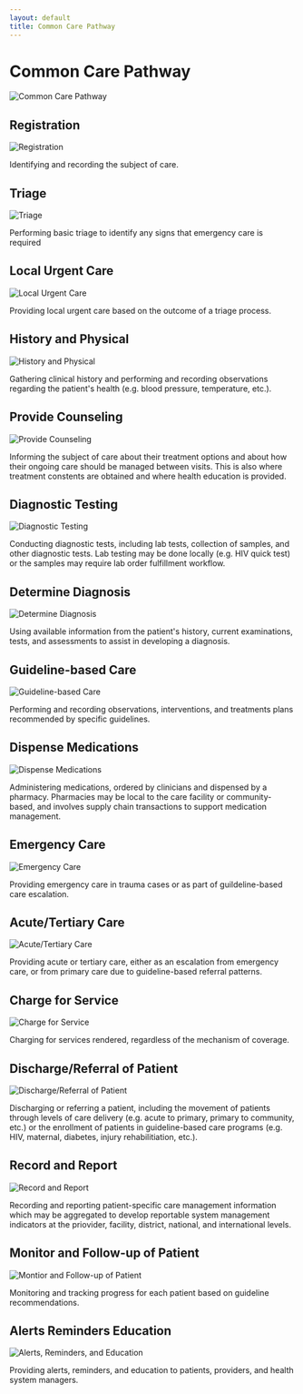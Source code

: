 ```yaml
---
layout: default
title: Common Care Pathway
---
```

# Common Care Pathway

<div>
  <img src="assets/images/common-care-pathway.png" alt="Common Care Pathway"/>
</div>

<!-- 
Diagram evokes more encounter-based care, doesn't communicate that it potentially applies to more distributed care

Potentially simplify even more:
  Diagnosis/Therapy/Procedure/Identity
-->

## Registration

<div>
  <img src="assets/images/001-record-id-information.png" alt="Registration"/>
</div>

Identifying and recording the subject of care.

## Triage

<div>
  <img src="assets/images/002-quick-check-for-emergency-signs.png" alt="Triage"/>
</div>

Performing basic triage to identify any signs that emergency care is required

## Local Urgent Care

<div>
  <img src="assets/images/003-local-urgent-care.png" alt="Local Urgent Care"/>
</div>

Providing local urgent care based on the outcome of a triage process.

## History and Physical

<div>
  <img src="assets/images/004-history-and-physical.png" alt="History and Physical"/>
</div>

Gathering clinical history and performing and recording observations regarding the patient's health (e.g. blood pressure, temperature, etc.).

## Provide Counseling

<div>
  <img src="assets/images/005-provide-counseling.png" alt="Provide Counseling"/>
</div>

Informing the subject of care about their treatment options and about how their ongoing care should be managed between visits. This is also where treatment constents are obtained and where health education is provided.

## Diagnostic Testing

<div>
  <img src="assets/images/006-diagnostic-testing.png" alt="Diagnostic Testing"/>
</div>

Conducting diagnostic tests, including lab tests, collection of samples, and other diagnostic tests. Lab testing may be done locally (e.g. HIV quick test) or the samples may require lab order fulfillment workflow.

## Determine Diagnosis

<div>
  <img src="assets/images/007-determine-diagnosis.png" alt="Determine Diagnosis"/>
</div>

Using available information from the patient's history, current examinations, tests, and assessments to assist in developing a diagnosis.

## Guideline-based Care

<div>
  <img src="assets/images/008-guideline-based-care.png" alt="Guideline-based Care"/>
</div>

Performing and recording observations, interventions, and treatments plans recommended by specific guidelines.

## Dispense Medications

<div>
  <img src="assets/images/009-dispense-medications.png" alt="Dispense Medications"/>
</div>


Administering medications, ordered by clinicians and dispensed by a pharmacy. Pharmacies may be local to the care facility or community-based, and involves supply chain transactions to support medication management.

## Emergency Care

<div>
  <img src="assets/images/010-emergency-care.png" alt="Emergency Care"/>
</div>


Providing emergency care in trauma cases or as part of guildeline-based care escalation.

## Acute/Tertiary Care

<div>
  <img src="assets/images/011-acute-tertiary-care.png" alt="Acute/Tertiary Care"/>
</div>


Providing acute or tertiary care, either as an escalation from emergency care, or from primary care due to guideline-based referral patterns.

## Charge for Service

<div>
  <img src="assets/images/012-charge-for-service.png" alt="Charge for Service"/>
</div>


Charging for services rendered, regardless of the mechanism of coverage.

## Discharge/Referral of Patient

<div>
  <img src="assets/images/013-discharge-referral-of-patient.png" alt="Discharge/Referral of Patient"/>
</div>


Discharging or referring a patient, including the movement of patients through levels of care delivery (e.g. acute to primary, primary to community, etc.) or the enrollment of patients in guideline-based care programs (e.g. HIV, maternal, diabetes, injury rehabilitiation, etc.).

## Record and Report

<div>
  <img src="assets/images/014-record-and-report.png" alt="Record and Report"/>
</div>


Recording and reporting patient-specific care management information which may be aggregated to develop reportable system management indicators at the priovider, facility, district, national, and international levels.

## Monitor and Follow-up of Patient

<div>
  <img src="assets/images/015-monitor-and-follow-up-of-patient.png" alt="Montior and Follow-up of Patient"/>
</div>


Monitoring and tracking progress for each patient based on guideline recommendations.

## Alerts Reminders Education

<div>
  <img src="assets/images/016-alerts-reminders-education.png" alt="Alerts, Reminders, and Education"/>
</div>


Providing alerts, reminders, and education to patients, providers, and health system managers.

